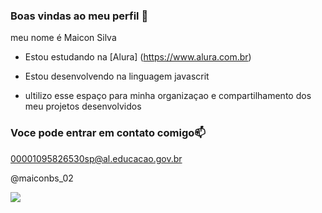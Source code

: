 ### Boas vindas ao meu perfil 💙

meu nome é Maicon Silva

- Estou estudando na [Alura] (https://www.alura.com.br)

- Estou desenvolvendo na linguagem javascrit

- ultilizo esse espaço para minha organizaçao e compartilhamento dos meu projetos desenvolvidos

### Voce pode entrar em contato comigo📫

00001095826530sp@al.educacao.gov.br

@maiconbs_02

![](https://media1.tenor.com/m/VIeZe7ZCxIMAAAAd/phil-foden-foden.giif)
